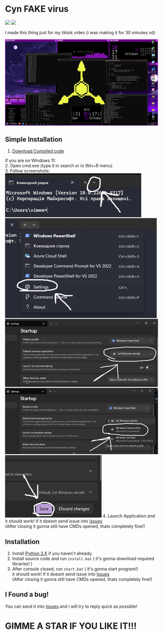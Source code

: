 # Cyn FAKE virus

<img src="https://img.shields.io/github/downloads/noxygalaxy/cyn-fake-virus/total?style=for-the-badge" style="text-align: center;"></img>
<img src="https://img.shields.io/github/created-at/noxygalaxy/cyn-fake-virus?style=for-the-badge" style="text-align: center;"></img>

I made this thing just for my tiktok video (i was making it for 30 minutes xd)

<img src="./assets/example.png" alt="example">

## Simple Installation
1. [Download Compiled code](https://github.com/noxygalaxy/cyn-fake-virus/releases/download/v1.0.0/cyn-fake-virus.exe) <br>

If you are on Windows 11: <br>
2. Open cmd.exe (type it in search or in Win+R menu) <br>
3. Follow screenshots:
<img src="./assets/step1.png" alt="step1">
<img src="./assets/step2.png" alt="step2">
<img src="./assets/step3.png" alt="step3">
<img src="./assets/step4.png" alt="step4">
<img src="./assets/step5.png" alt="step5">
4. Launch Application and it should work! if it doesnt send issue into [Issues](https://github.com/noxygalaxy/cyn-FAKE-virus/issues) <br>
(After closing it gonna still have CMDs opened, thats completely fine!)

## Installation
1. Install [Python 3.X](https://www.python.org/) if you haven't already.
2. Install source code and run `install.bat` ( it's gonna download required libraries! )
3. After console closed, run `start.bat` ( it's gonna start program!) <br>
   it should work! if it doesnt send issue into [Issues](https://github.com/noxygalaxy/cyn-FAKE-virus/issues) <br>
(After closing it gonna still have CMDs opened, thats completely fine!)

## I Found a bug!
You can send it into [Issues](https://github.com/noxygalaxy/cyn-FAKE-virus/issues) and i will try to reply quick as possible!

# GIMME A STAR IF YOU LIKE IT!!!
